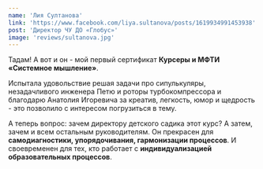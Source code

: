 ```yaml
---
name: 'Лия Султанова'
link: 'https://www.facebook.com/liya.sultanova/posts/1619934991453938'
post: 'Директор ЧУ ДО «Глобус»'
image: 'reviews/sultanova.jpg'
---
```


Тадам! А вот и он - мой первый сертификат **Курсеры и МФТИ «Системное мышление»**.

Испытала удовольствие решая задачи про сипулькуляры, незадачливого инженера Петю и роторы турбокомпрессора и благодарю Анатолия Игоревича за креатив, легкость, юмор и щедрость - это позволило с интересом погрузиться в тему.

А теперь вопрос: зачем директору детского садика этот курс? А затем, зачем и всем остальным руководителям. Он прекрасен для **самодиагностики, упорядочивания, гармонизации процессов**. И своевременен для тех, кто работает с **индивидуализацией образовательных процессов**.
